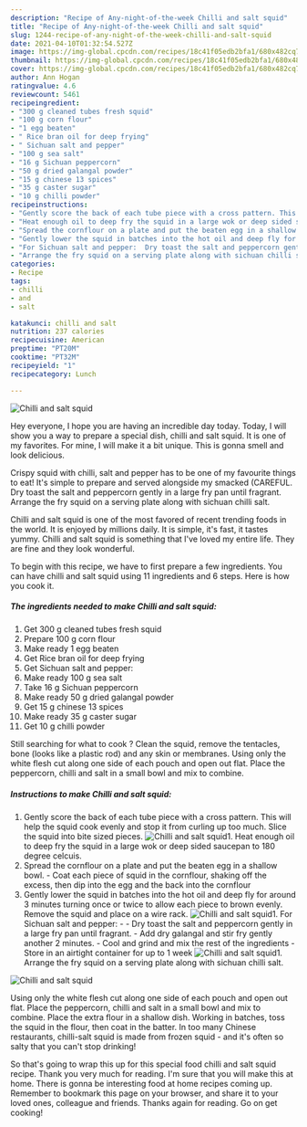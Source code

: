 ```yaml
---
description: "Recipe of Any-night-of-the-week Chilli and salt squid"
title: "Recipe of Any-night-of-the-week Chilli and salt squid"
slug: 1244-recipe-of-any-night-of-the-week-chilli-and-salt-squid
date: 2021-04-10T01:32:54.527Z
image: https://img-global.cpcdn.com/recipes/18c41f05edb2bfa1/680x482cq70/chilli-and-salt-squid-recipe-main-photo.jpg
thumbnail: https://img-global.cpcdn.com/recipes/18c41f05edb2bfa1/680x482cq70/chilli-and-salt-squid-recipe-main-photo.jpg
cover: https://img-global.cpcdn.com/recipes/18c41f05edb2bfa1/680x482cq70/chilli-and-salt-squid-recipe-main-photo.jpg
author: Ann Hogan
ratingvalue: 4.6
reviewcount: 5461
recipeingredient:
- "300 g cleaned tubes fresh squid"
- "100 g corn flour"
- "1 egg beaten"
- " Rice bran oil for deep frying"
- " Sichuan salt and pepper"
- "100 g sea salt"
- "16 g Sichuan peppercorn"
- "50 g dried galangal powder"
- "15 g chinese 13 spices"
- "35 g caster sugar"
- "10 g chilli powder"
recipeinstructions:
- "Gently score the back of each tube piece with a cross pattern. This will help the squid cook evenly and stop it from curling up too much. Slice the squid into bite sized pieces."
- "Heat enough oil to deep fry the squid in a large wok or deep sided saucepan to 180 degree celcuis."
- "Spread the cornflour on a plate and put the beaten egg in a shallow bowl. Coat each piece of squid in the cornflour, shaking off the excess, then dip into the egg and the back into the cornflour"
- "Gently lower the squid in batches into the hot oil and deep fly for around 3 minutes turning once or twice to allow each piece to brown evenly. Remove the squid and place on a wire rack."
- "For Sichuan salt and pepper:  Dry toast the salt and peppercorn gently in a large fry pan until fragrant. Add dry galangal and stir fry gently another 2 minutes. Cool and grind and mix the rest of the ingredients Store in an airtight container for up to 1 week"
- "Arrange the fry squid on a serving plate along with sichuan chilli salt."
categories:
- Recipe
tags:
- chilli
- and
- salt

katakunci: chilli and salt 
nutrition: 237 calories
recipecuisine: American
preptime: "PT20M"
cooktime: "PT32M"
recipeyield: "1"
recipecategory: Lunch

---
```



![Chilli and salt squid](https://img-global.cpcdn.com/recipes/18c41f05edb2bfa1/680x482cq70/chilli-and-salt-squid-recipe-main-photo.jpg)

Hey everyone, I hope you are having an incredible day today. Today, I will show you a way to prepare a special dish, chilli and salt squid. It is one of my favorites. For mine, I will make it a bit unique. This is gonna smell and look delicious.

Crispy squid with chilli, salt and pepper has to be one of my favourite things to eat! It&#39;s simple to prepare and served alongside my smacked (CAREFUL. Dry toast the salt and peppercorn gently in a large fry pan until fragrant. Arrange the fry squid on a serving plate along with sichuan chilli salt.

Chilli and salt squid is one of the most favored of recent trending foods in the world. It is enjoyed by millions daily. It is simple, it's fast, it tastes yummy. Chilli and salt squid is something that I've loved my entire life. They are fine and they look wonderful.


To begin with this recipe, we have to first prepare a few ingredients. You can have chilli and salt squid using 11 ingredients and 6 steps. Here is how you cook it.

<!--inarticleads1-->

##### The ingredients needed to make Chilli and salt squid:

1. Get 300 g cleaned tubes fresh squid
1. Prepare 100 g corn flour
1. Make ready 1 egg beaten
1. Get  Rice bran oil for deep frying
1. Get  Sichuan salt and pepper:
1. Make ready 100 g sea salt
1. Take 16 g Sichuan peppercorn
1. Make ready 50 g dried galangal powder
1. Get 15 g chinese 13 spices
1. Make ready 35 g caster sugar
1. Get 10 g chilli powder


Still searching for what to cook ? Clean the squid, remove the tentacles, bone (looks like a plastic rod) and any skin or membranes. Using only the white flesh cut along one side of each pouch and open out flat. Place the peppercorn, chilli and salt in a small bowl and mix to combine. 

<!--inarticleads2-->

##### Instructions to make Chilli and salt squid:

1. Gently score the back of each tube piece with a cross pattern. This will help the squid cook evenly and stop it from curling up too much. Slice the squid into bite sized pieces.
<img src="//assets-global.cpcdn.com/assets/icons/button_play-2c75c40dde080a61004c1f40b05d8f140eaff45d7e9e6481dc71c63d2e7c4909.png" alt="Chilli and salt squid">1. Heat enough oil to deep fry the squid in a large wok or deep sided saucepan to 180 degree celcuis.
1. Spread the cornflour on a plate and put the beaten egg in a shallow bowl. - Coat each piece of squid in the cornflour, shaking off the excess, then dip into the egg and the back into the cornflour
1. Gently lower the squid in batches into the hot oil and deep fly for around 3 minutes turning once or twice to allow each piece to brown evenly. Remove the squid and place on a wire rack.
<img src="//assets-global.cpcdn.com/assets/icons/button_play-2c75c40dde080a61004c1f40b05d8f140eaff45d7e9e6481dc71c63d2e7c4909.png" alt="Chilli and salt squid">1. For Sichuan salt and pepper: -  - Dry toast the salt and peppercorn gently in a large fry pan until fragrant. - Add dry galangal and stir fry gently another 2 minutes. - Cool and grind and mix the rest of the ingredients - Store in an airtight container for up to 1 week
<img src="//assets-global.cpcdn.com/assets/icons/button_play-2c75c40dde080a61004c1f40b05d8f140eaff45d7e9e6481dc71c63d2e7c4909.png" alt="Chilli and salt squid">1. Arrange the fry squid on a serving plate along with sichuan chilli salt.
<img src="//assets-global.cpcdn.com/assets/icons/button_play-2c75c40dde080a61004c1f40b05d8f140eaff45d7e9e6481dc71c63d2e7c4909.png" alt="Chilli and salt squid">

Using only the white flesh cut along one side of each pouch and open out flat. Place the peppercorn, chilli and salt in a small bowl and mix to combine. Place the extra flour in a shallow dish. Working in batches, toss the squid in the flour, then coat in the batter. In too many Chinese restaurants, chilli-salt squid is made from frozen squid - and it&#39;s often so salty that you can&#39;t stop drinking! 

So that's going to wrap this up for this special food chilli and salt squid recipe. Thank you very much for reading. I'm sure that you will make this at home. There is gonna be interesting food at home recipes coming up. Remember to bookmark this page on your browser, and share it to your loved ones, colleague and friends. Thanks again for reading. Go on get cooking!
